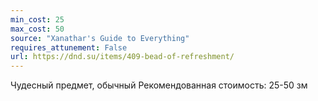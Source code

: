 ```yaml
---
min_cost: 25
max_cost: 50
source: "Xanathar's Guide to Everything"
requires_attunement: False
url: https://dnd.su/items/409-bead-of-refreshment/
---
```


Чудесный предмет, обычный
Рекомендованная стоимость: 25-50 зм